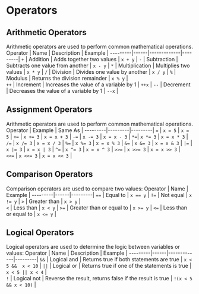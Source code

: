 # Operators

## Arithmetic Operators
Arithmetic operators are used to perform common mathematical operations.
Operator | Name | Description | Example |
---------|------|-------------|---------|
`+`	| Addition	| Adds together two values | `x + y` |
`-`	| Subtraction	| Subtracts one value from another | `x - y` |
`*`	| Multiplication | Multiplies two values | `x * y` |
`/`	| Division | Divides one value by another	| `x / y`	|
`%`	| Modulus	| Returns the division remainder | `x % y` |	
`++` | Increment | Increases the value of a variable by 1	| `++x`	|
`--` | Decrement | Decreases the value of a variable by 1	| `--x` |

## Assignment Operators
Arithmetic operators are used to perform common mathematical operations.
Operator | Example | Same As |
---------|---------|---------|
`=` |	`x = 5` | `x = 5`	|
`+=` | `x += 3` | `x = x + 3`	|
`-=` | `x -= 3`	| `x = x - 3`	|
`*=`| `x *= 3` | `x = x * 3`	|
`/=` | `x /= 3` |	`x = x / 3`	|
`%=` | `x %= 3`	| `x = x % 3`	|
`&=` | `x &= 3`	| `x = x & 3` |
`|=` | `x |= 3`	| `x = x | 3`	|
`^=` | `x ^= 3`	| `x = x ^ 3`	|
`>>=`	| `x >>= 3`	| `x = x >> 3` |	
`<<=`	| `x <<= 3`	| `x = x << 3` |

## Comparison Operators
Comparison operators are used to compare two values:
Operator | Name | Example |
---------|------|---------|
`==` | Equal to	| `x == y` |
`!=` | Not equal | `x != y` |
`>`	| Greater than | `x > y` |	
`<`	| Less than	| `x < y`	|
`>=` | Greater than or equal to | `x >= y` |
`<=` | Less than or equal to | `x <= y` |

## Logical Operators
Logical operators are used to determine the logic between variables or values:
Operator | Name | Description | Example |
---------|------|-------------|---------|
`&&` | Logical and	| Returns true if both statements are true | `x < 5 &&  x < 10` |
`||` | Logical or	| Returns true if one of the statements is true	| `x < 5 || x < 4` |	
`!`	| Logical not	| Reverse the result, returns false if the result is true	| `!(x < 5 && x < 10)` |
